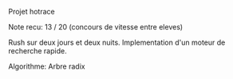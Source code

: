 Projet hotrace

Note recu: 13 / 20 (concours de vitesse entre eleves)

Rush sur deux jours et deux nuits.
Implementation d'un moteur de recherche rapide.

Algorithme: Arbre radix